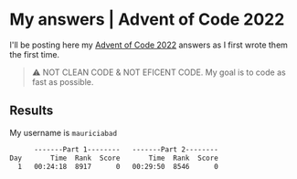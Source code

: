 # My answers | Advent of Code 2022

I'll be posting here my [Advent of Code 2022](https://adventofcode.com/2022) answers as I first wrote them the first time.

> :warning: NOT CLEAN CODE & NOT EFICENT CODE. My goal is to code as fast as possible.

## Results

My username is `mauriciabad`

```txt
      -------Part 1--------   -------Part 2--------
Day       Time  Rank  Score       Time  Rank  Score
  1   00:24:18  8917      0   00:29:50  8546      0
```
